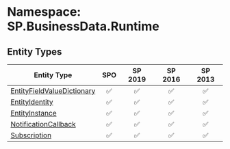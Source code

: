 # Namespace: SP.BusinessData.Runtime

## Entity Types

Entity Type | SPO | SP 2019 | SP 2016 | SP 2013
----------|:---:|:-------:|:-------:|:-------:
[EntityFieldValueDictionary](./EntityTypes/EntityFieldValueDictionary.md) | ✅ | ✅ | ✅ | ✅
[EntityIdentity](./EntityTypes/EntityIdentity.md) | ✅ | ✅ | ✅ | ✅
[EntityInstance](./EntityTypes/EntityInstance.md) | ✅ | ✅ | ✅ | ✅
[NotificationCallback](./EntityTypes/NotificationCallback.md) | ✅ | ✅ | ✅ | ✅
[Subscription](./EntityTypes/Subscription.md) | ✅ | ✅ | ✅ | ✅